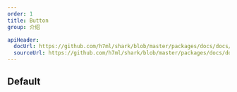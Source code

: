 ```yaml
---
order: 1
title: Button
group: 介绍

apiHeader:
  docUrl: https://github.com/h7ml/shark/blob/master/packages/docs/docs/components/Button.md
  sourceUrl: https://github.com/h7ml/shark/blob/master/packages/docs/docs/components/demos/Button.tsx
---
```


## Default

<code src="./demos/Button.tsx" nopadding></code>
